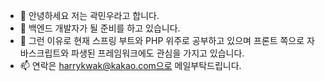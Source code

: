 - 👋 안녕하세요 저는 곽민우라고 합니다.
- 👀 백엔드 개발자가 될 준비를 하고 있습니다.
- 🌱 그런 이유로 현재 스프링 부트와 PHP 위주로 공부하고 있으며 프론트 쪽으로 자바스크립트와 파생된 프레임워크에도 관심을 가지고 있습니다.
- 📫 연락은 harrykwak@kakao.com으로 메일부탁드립니다.

<!---
harrykwak95/harrykwak95 is a ✨ special ✨ repository because its `README.md` (this file) appears on your GitHub profile.
You can click the Preview link to take a look at your changes.
--->

